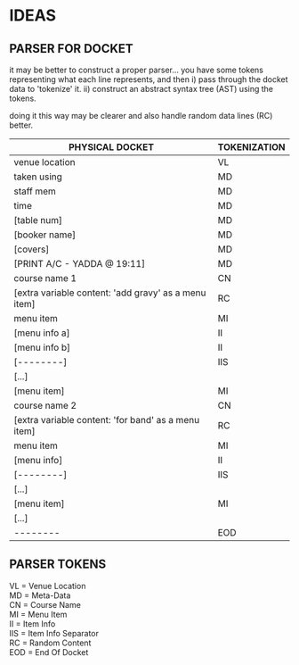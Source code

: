 # IDEAS

## PARSER FOR DOCKET
it may be better to construct a proper parser...
you have some tokens representing what each line represents, and then
i) pass through the docket data to 'tokenize' it.
ii) construct an abstract syntax tree (AST) using the tokens.

doing it this way may be clearer and also handle random data lines (RC) better.


| PHYSICAL DOCKET                                          |  TOKENIZATION  |
|----------------------------------------------------------|----------------|  
|venue location                                            |  VL            | 
|taken using                                               |  MD            |
|staff mem                                                 |  MD            |
|time                                                      |  MD            |
|[table num]                                               |  MD            |
|[booker name]                                             |  MD            |
|[covers]                                                  |  MD            |
|[PRINT A/C - YADDA @ 19:11]                               |  MD            |
|course name 1                                             |  CN            |
|[extra variable content: 'add gravy' as a menu item]      |  RC            |
|menu item                                                 |  MI            |
|[menu info a]                                             |  II            |
|[menu info b]                                             |  II            |
|[--------]                                                |  IIS           |
|[...]                                                     |                |
|[menu item]                                               |  MI            |
|course name 2                                             |  CN            |
|[extra variable content: 'for band' as a menu item]       |  RC            |
|menu item                                                 |  MI            |
|[menu info]                                               |  II            |
|[--------]                                                |  IIS           |
|[...]                                                     |                | 
|[menu item]                                               |  MI            |
|[...]                                                     |                |
|--------                                                  |  EOD           |
  
## PARSER TOKENS  
VL = Venue Location  
MD = Meta-Data  
CN = Course Name  
MI = Menu Item  
II = Item Info  
IIS = Item Info Separator  
RC = Random Content  
EOD = End Of Docket  
